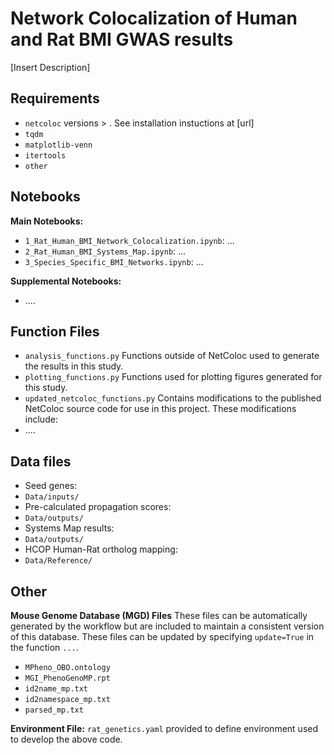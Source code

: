 # Network Colocalization of Human and Rat BMI GWAS results
[Insert Description]

## Requirements
* `netcoloc` versions > . See installation instuctions at [url]
* `tqdm`
* `matplotlib-venn`
* `itertools`
* `other`


## Notebooks

**Main Notebooks:**  
* `1_Rat_Human_BMI_Network_Colocalization.ipynb`: ...
* `2_Rat_Human_BMI_Systems_Map.ipynb`: ...
* `3_Species_Specific_BMI_Networks.ipynb`: ...  

**Supplemental Notebooks:** 
* ....

## Function Files
* `analysis_functions.py` Functions outside of NetColoc used to generate the 
results in this study. 
* `plotting_functions.py` Functions used for plotting figures generated for this study.  
* `updated_netcoloc_functions.py` Contains modifications to the published NetColoc 
source code for use in this project. These modifications include:
 * ....

## Data files
* Seed genes:
 * `Data/inputs/`
* Pre-calculated propagation scores:
 * `Data/outputs/`
* Systems Map results:
 * `Data/outputs/`
* HCOP Human-Rat ortholog mapping:
 * `Data/Reference/`
  
## Other

**Mouse Genome Database (MGD) Files** These files can be automatically generated by the workflow 
but are included to maintain a consistent version of this database. These files can 
be updated by specifying `update=True` in the function `...`. 
* `MPheno_OBO.ontology`
* `MGI_PhenoGenoMP.rpt`
* `id2name_mp.txt`
* `id2namespace_mp.txt`
* `parsed_mp.txt`

**Environment File:**
`rat_genetics.yaml` provided to define environment used to develop the above code. 
